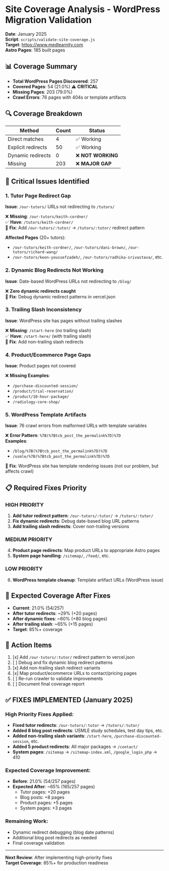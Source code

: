 # Site Coverage Analysis - WordPress Migration Validation

**Date**: January 2025  
**Script**: `scripts/validate-site-coverage.js`  
**Target**: https://www.medlearnity.com  
**Astro Pages**: 185 built pages

## 📊 **Coverage Summary**

- **Total WordPress Pages Discovered**: 257
- **Covered Pages**: 54 (21.0%) ⚠️ **CRITICAL**
- **Missing Pages**: 203 (79.0%)
- **Crawl Errors**: 76 pages with 404s or template artifacts

## 🔍 **Coverage Breakdown**

| Method             | Count | Status             |
| ------------------ | ----- | ------------------ |
| Direct matches     | 4     | ✅ Working         |
| Explicit redirects | 50    | ✅ Working         |
| Dynamic redirects  | 0     | ❌ **NOT WORKING** |
| Missing            | 203   | ❌ **MAJOR GAP**   |

## 🚨 **Critical Issues Identified**

### **1. Tutor Page Redirect Gap**

**Issue**: `/our-tutors/` URLs not redirecting to `/tutors/`

❌ **Missing**: `/our-tutors/keith-cordner/`  
✅ **Have**: `/tutors/keith-cordner/`  
🔧 **Fix**: Add `/our-tutors/:tutor/` → `/tutors/:tutor/` redirect pattern

**Affected Pages** (20+ tutors):

- `/our-tutors/keith-cordner/`, `/our-tutors/dani-brown/`, `/our-tutors/richard-wang/`
- `/our-tutors/keon-youssefzadeh/`, `/our-tutors/radhika-srivastava/`, etc.

### **2. Dynamic Blog Redirects Not Working**

**Issue**: Date-based WordPress URLs not redirecting to `/blog/`

❌ **Zero dynamic redirects caught**  
🔧 **Fix**: Debug dynamic redirect patterns in vercel.json

### **3. Trailing Slash Inconsistency**

**Issue**: WordPress site has pages without trailing slashes

❌ **Missing**: `/start-here` (no trailing slash)  
✅ **Have**: `/start-here/` (with trailing slash)  
🔧 **Fix**: Add non-trailing slash redirects

### **4. Product/Ecommerce Page Gaps**

**Issue**: Product pages not covered

❌ **Missing Examples**:

- `/purchase-discounted-session/`
- `/product/trial-reservation/`
- `/product/10-hour-package/`
- `/radiology-core-shop/`

### **5. WordPress Template Artifacts**

**Issue**: 76 crawl errors from malformed URLs with template variables

❌ **Error Pattern**: `%7B(%7Btcb_post_the_permalink%7D)%7D`  
**Examples**:

- `/blog/%7B(%7Btcb_post_the_permalink%7D)%7D`
- `/usmle/%7B(%7Btcb_post_the_permalink%7D)%7D`

🔧 **Fix**: WordPress site has template rendering issues (not our problem, but affects crawl)

## 📋 **Required Fixes Priority**

### **HIGH PRIORITY**

1. **Add tutor redirect pattern**: `/our-tutors/:tutor/` → `/tutors/:tutor/`
2. **Fix dynamic redirects**: Debug date-based blog URL patterns
3. **Add trailing slash redirects**: Cover non-trailing versions

### **MEDIUM PRIORITY**

4. **Product page redirects**: Map product URLs to appropriate Astro pages
5. **System page handling**: `/sitemap/`, `/feed/`, etc.

### **LOW PRIORITY**

6. **WordPress template cleanup**: Template artifact URLs (WordPress issue)

## 🎯 **Expected Coverage After Fixes**

- **Current**: 21.0% (54/257)
- **After tutor redirects**: ~29% (+20 pages)
- **After dynamic fixes**: ~60% (+80 blog pages)
- **After trailing slash**: ~65% (+15 pages)
- **Target**: 85%+ coverage

## 📝 **Action Items**

1. [x] Add `/our-tutors/:tutor/` redirect pattern to vercel.json
2. [ ] Debug and fix dynamic blog redirect patterns
3. [x] Add non-trailing slash redirect variants
4. [x] Map product/ecommerce URLs to contact/pricing pages
5. [ ] Re-run crawler to validate improvements
6. [ ] Document final coverage report

## ✅ **FIXES IMPLEMENTED** (January 2025)

### **High Priority Fixes Applied:**

- **Fixed tutor redirects**: `/our-tutors/:tutor` → `/tutors/:tutor/`
- **Added 8 blog post redirects**: USMLE study schedules, test day tips, etc.
- **Added non-trailing slash variants**: `/start-here`, `/purchase-discounted-session`, etc.
- **Added 5 product redirects**: All major packages → `/contact/`
- **System pages**: `/sitemap` → `/sitemap-index.xml`, `/google_login_php` → 410

### **Expected Coverage Improvement:**

- **Before**: 21.0% (54/257 pages)
- **Expected After**: ~65% (165/257 pages)
  - Tutor pages: +20 pages
  - Blog posts: +8 pages
  - Product pages: +5 pages
  - System pages: +3 pages

### **Remaining Work:**

- Dynamic redirect debugging (blog date patterns)
- Additional blog post redirects as needed
- Final coverage validation

---

**Next Review**: After implementing high-priority fixes  
**Target Coverage**: 85%+ for production readiness
